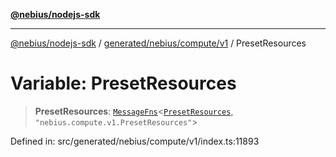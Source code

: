[**@nebius/nodejs-sdk**](../../../../../README.md)

---

[@nebius/nodejs-sdk](../../../../../README.md) / [generated/nebius/compute/v1](../README.md) / PresetResources

# Variable: PresetResources

> **PresetResources**: [`MessageFns`](../../../../../runtime/protos/core/interfaces/MessageFns.md)\<[`PresetResources`](../interfaces/PresetResources.md), `"nebius.compute.v1.PresetResources"`\>

Defined in: src/generated/nebius/compute/v1/index.ts:11893
